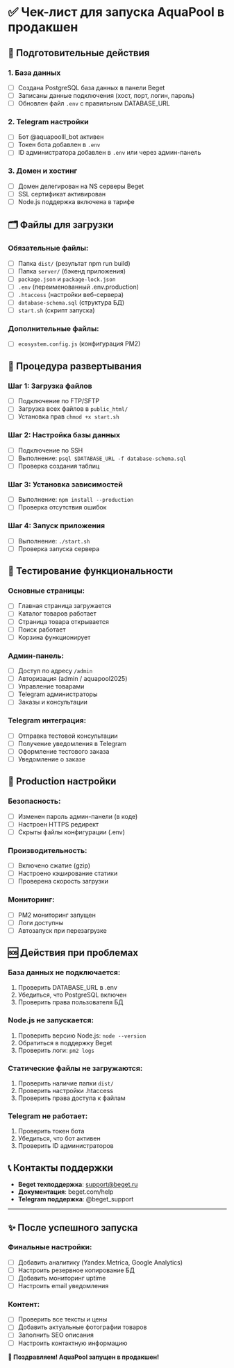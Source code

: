 # ✅ Чек-лист для запуска AquaPool в продакшен

## 📝 Подготовительные действия

### 1. База данных
- [ ] Создана PostgreSQL база данных в панели Beget
- [ ] Записаны данные подключения (хост, порт, логин, пароль)
- [ ] Обновлен файл `.env` с правильным DATABASE_URL

### 2. Telegram настройки
- [ ] Бот @aquapoolll_bot активен
- [ ] Токен бота добавлен в `.env`
- [ ] ID администратора добавлен в `.env` или через админ-панель

### 3. Домен и хостинг
- [ ] Домен делегирован на NS серверы Beget
- [ ] SSL сертификат активирован
- [ ] Node.js поддержка включена в тарифе

## 🗂️ Файлы для загрузки

### Обязательные файлы:
- [ ] Папка `dist/` (результат npm run build)
- [ ] Папка `server/` (бэкенд приложения)
- [ ] `package.json` и `package-lock.json`
- [ ] `.env` (переименованный .env.production)
- [ ] `.htaccess` (настройки веб-сервера)
- [ ] `database-schema.sql` (структура БД)
- [ ] `start.sh` (скрипт запуска)

### Дополнительные файлы:
- [ ] `ecosystem.config.js` (конфигурация PM2)

## 🚀 Процедура развертывания

### Шаг 1: Загрузка файлов
- [ ] Подключение по FTP/SFTP
- [ ] Загрузка всех файлов в `public_html/`
- [ ] Установка прав `chmod +x start.sh`

### Шаг 2: Настройка базы данных
- [ ] Подключение по SSH
- [ ] Выполнение: `psql $DATABASE_URL -f database-schema.sql`
- [ ] Проверка создания таблиц

### Шаг 3: Установка зависимостей
- [ ] Выполнение: `npm install --production`
- [ ] Проверка отсутствия ошибок

### Шаг 4: Запуск приложения
- [ ] Выполнение: `./start.sh`
- [ ] Проверка запуска сервера

## 🧪 Тестирование функциональности

### Основные страницы:
- [ ] Главная страница загружается
- [ ] Каталог товаров работает
- [ ] Страница товара открывается
- [ ] Поиск работает
- [ ] Корзина функционирует

### Админ-панель:
- [ ] Доступ по адресу `/admin`
- [ ] Авторизация (admin / aquapool2025)
- [ ] Управление товарами
- [ ] Telegram администраторы
- [ ] Заказы и консультации

### Telegram интеграция:
- [ ] Отправка тестовой консультации
- [ ] Получение уведомления в Telegram
- [ ] Оформление тестового заказа
- [ ] Уведомление о заказе

## 🎯 Production настройки

### Безопасность:
- [ ] Изменен пароль админ-панели (в коде)
- [ ] Настроен HTTPS редирект
- [ ] Скрыты файлы конфигурации (.env)

### Производительность:
- [ ] Включено сжатие (gzip)
- [ ] Настроено кэширование статики
- [ ] Проверена скорость загрузки

### Мониторинг:
- [ ] PM2 мониторинг запущен
- [ ] Логи доступны
- [ ] Автозапуск при перезагрузке

## 🆘 Действия при проблемах

### База данных не подключается:
1. Проверить DATABASE_URL в .env
2. Убедиться, что PostgreSQL включен
3. Проверить права пользователя БД

### Node.js не запускается:
1. Проверить версию Node.js: `node --version`
2. Обратиться в поддержку Beget
3. Проверить логи: `pm2 logs`

### Статические файлы не загружаются:
1. Проверить наличие папки `dist/`
2. Проверить настройки .htaccess
3. Проверить права доступа к файлам

### Telegram не работает:
1. Проверить токен бота
2. Убедиться, что бот активен
3. Проверить ID администраторов

## 📞 Контакты поддержки

- **Beget техподдержка**: support@beget.ru
- **Документация**: beget.com/help
- **Telegram поддержка**: @beget_support

---

## ✨ После успешного запуска

### Финальные настройки:
- [ ] Добавить аналитику (Yandex.Metrica, Google Analytics)
- [ ] Настроить резервное копирование БД
- [ ] Добавить мониторинг uptime
- [ ] Настроить email уведомления

### Контент:
- [ ] Проверить все тексты и цены
- [ ] Добавить актуальные фотографии товаров
- [ ] Заполнить SEO описания
- [ ] Настроить контактную информацию

**🎉 Поздравляем! AquaPool запущен в продакшен!**